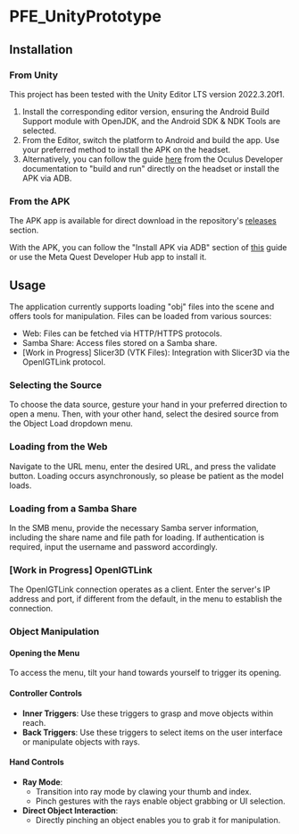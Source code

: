 # PFE_UnityPrototype

## Installation

### From Unity

This project has been tested with the Unity Editor LTS version 2022.3.20f1.

1. Install the corresponding editor version, ensuring the Android Build Support module with OpenJDK, and the Android SDK & NDK Tools are selected.
2. From the Editor, switch the platform to Android and build the app. Use your preferred method to install the APK on the headset.
3. Alternatively, you can follow the guide [here](https://developer.oculus.com/documentation/unity/unity-env-device-setup/#headset-setup) from the Oculus Developer documentation to "build and run" directly on the headset or install the APK via ADB.

### From the APK

The APK app is available for direct download in the repository's [releases](https://github.com/yanis-dubois/PFE_UnityPrototype/releases) section.

With the APK, you can follow the "Install APK via ADB" section of [this](https://developer.oculus.com/documentation/unity/unity-env-device-setup/#headset-setup) guide or use the Meta Quest Developer Hub app to install it.

## Usage

The application currently supports loading "obj" files into the scene and offers tools for manipulation. Files can be loaded from various sources:

- Web: Files can be fetched via HTTP/HTTPS protocols.
- Samba Share: Access files stored on a Samba share.
- [Work in Progress] Slicer3D (VTK Files): Integration with Slicer3D via the OpenIGTLink protocol.

### Selecting the Source

To choose the data source, gesture your hand in your preferred direction to open a menu. Then, with your other hand, select the desired source from the Object Load dropdown menu.

### Loading from the Web

Navigate to the URL menu, enter the desired URL, and press the validate button. Loading occurs asynchronously, so please be patient as the model loads.

### Loading from a Samba Share

In the SMB menu, provide the necessary Samba server information, including the share name and file path for loading. If authentication is required, input the username and password accordingly.

### [Work in Progress] OpenIGTLink

The OpenIGTLink connection operates as a client. Enter the server's IP address and port, if different from the default, in the menu to establish the connection.

### Object Manipulation

#### Opening the Menu

To access the menu, tilt your hand towards yourself to trigger its opening.

#### Controller Controls

- **Inner Triggers**: Use these triggers to grasp and move objects within reach.
- **Back Triggers**: Use these triggers to select items on the user interface or manipulate objects with rays.

#### Hand Controls

- **Ray Mode**:
  - Transition into ray mode by clawing your thumb and index.
  - Pinch gestures with the rays enable object grabbing or UI selection.
- **Direct Object Interaction**:
  - Directly pinching an object enables you to grab it for manipulation.
